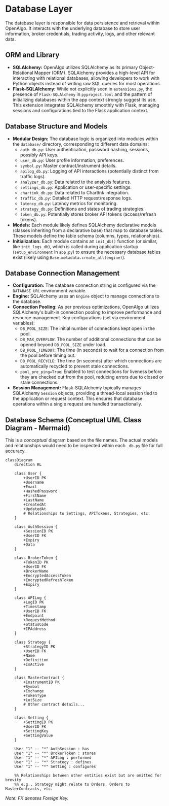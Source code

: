 # Database Layer

The database layer is responsible for data persistence and retrieval within OpenAlgo. It interacts with the underlying database to store user information, broker credentials, trading activity, logs, and other relevant data.

## ORM and Library

*   **SQLAlchemy:** OpenAlgo utilizes SQLAlchemy as its primary Object-Relational Mapper (ORM). SQLAlchemy provides a high-level API for interacting with relational databases, allowing developers to work with Python objects instead of writing raw SQL queries for most operations.
*   **Flask-SQLAlchemy:** While not explicitly seen in `extensions.py`, the presence of `Flask-SQLAlchemy` in `pyproject.toml` and the pattern of initializing databases within the app context strongly suggest its use. This extension integrates SQLAlchemy smoothly with Flask, managing sessions and configurations tied to the Flask application context.

## Database Structure and Models

*   **Modular Design:** The database logic is organized into modules within the `database/` directory, corresponding to different data domains:
    *   `auth_db.py`: User authentication, password hashing, sessions, possibly API keys.
    *   `user_db.py`: User profile information, preferences.
    *   `symbol.py`: Master contract/instrument details.
    *   `apilog_db.py`: Logging of API interactions (potentially distinct from traffic logs).
    *   `analyzer_db.py`: Data related to the analysis features.
    *   `settings_db.py`: Application or user-specific settings.
    *   `chartink_db.py`: Data related to ChartInk integration.
    *   `traffic_db.py`: Detailed HTTP request/response logs.
    *   `latency_db.py`: Latency metrics for monitoring.
    *   `strategy_db.py`: Definitions and states of trading strategies.
    *   `token_db.py`: Potentially stores broker API tokens (access/refresh tokens).
*   **Models:** Each module likely defines SQLAlchemy declarative models (classes inheriting from a declarative base) that map to database tables. These models define the table schema (columns, types, relationships).
*   **Initialization:** Each module contains an `init_db()` function (or similar, like `init_logs_db`), which is called during application startup (`setup_environment` in `app.py`) to ensure the necessary database tables exist (likely using `Base.metadata.create_all(engine)`).

## Database Connection Management

*   **Configuration:** The database connection string is configured via the `DATABASE_URL` environment variable.
*   **Engine:** SQLAlchemy uses an `Engine` object to manage connections to the database.
*   **Connection Pooling:** As per previous optimizations, OpenAlgo utilizes SQLAlchemy's built-in connection pooling to improve performance and resource management. Key configurations (set via environment variables):
    *   `DB_POOL_SIZE`: The initial number of connections kept open in the pool.
    *   `DB_MAX_OVERFLOW`: The number of additional connections that can be opened beyond `DB_POOL_SIZE` under load.
    *   `DB_POOL_TIMEOUT`: The time (in seconds) to wait for a connection from the pool before timing out.
    *   `DB_POOL_RECYCLE`: The time (in seconds) after which connections are automatically recycled to prevent stale connections.
    *   `pool_pre_ping=True`: Enabled to test connections for liveness before they are checked out from the pool, reducing errors due to closed or stale connections.
*   **Session Management:** Flask-SQLAlchemy typically manages SQLAlchemy `Session` objects, providing a thread-local session tied to the application or request context. This ensures that database operations within a single request are handled transactionally.

## Database Schema (Conceptual UML Class Diagram - Mermaid)

This is a *conceptual* diagram based on the file names. The actual models and relationships would need to be inspected within each `_db.py` file for full accuracy.

```mermaid
classDiagram
    direction RL

    class User {
        +UserID PK
        +Username
        +Email
        +HashedPassword
        +FirstName
        +LastName
        +CreatedAt
        +UpdatedAt
        # Relationships to Settings, APITokens, Strategies, etc.
    }

    class AuthSession {
        +SessionID PK
        +UserID FK
        +Expiry
        +Data
    }

    class BrokerToken {
        +TokenID PK
        +UserID FK
        +BrokerName
        +EncryptedAccessToken
        +EncryptedRefreshToken
        +Expiry
    }

    class APILog {
        +LogID PK
        +Timestamp
        +UserID FK
        +Endpoint
        +RequestMethod
        +StatusCode
        +IPAddress
    }

    class Strategy {
        +StrategyID PK
        +UserID FK
        +Name
        +Definition
        +IsActive
    }

    class MasterContract {
        +InstrumentID PK
        +Symbol
        +Exchange
        +TokenType
        +LotSize
        # Other contract details...
    }

    class Setting {
        +SettingID PK
        +UserID FK
        +SettingKey
        +SettingValue
    }

    User "1" -- "*" AuthSession : has
    User "1" -- "*" BrokerToken : stores
    User "1" -- "*" APILog : performed
    User "1" -- "*" Strategy : defines
    User "1" -- "*" Setting : configures

    %% Relationships between other entities exist but are omitted for brevity
    %% e.g., Strategy might relate to Orders, Orders to MasterContracts, etc.
```

*Note: FK denotes Foreign Key.*
